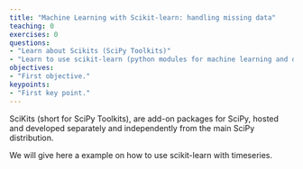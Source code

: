 ```yaml
---
title: "Machine Learning with Scikit-learn: handling missing data"
teaching: 0
exercises: 0
questions:
- "Learn about Scikits (SciPy Toolkits)"
- "Learn to use scikit-learn (python modules for machine learning and data mining) in meteorology and oceanography"
objectives:
- "First objective."
keypoints:
- "First key point."
---
```


SciKits (short for SciPy Toolkits), are add-on packages for SciPy, hosted and developed separately and independently from the main SciPy distribution.

We will give here a example on how to use scikit-learn with timeseries.



